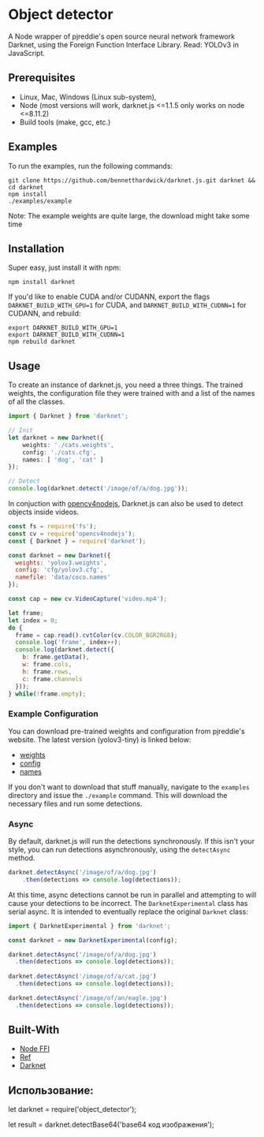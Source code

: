 # Object detector
A Node wrapper of pjreddie's open source neural network framework Darknet, using the Foreign Function Interface Library. Read: YOLOv3 in JavaScript.

## Prerequisites
- Linux, Mac, Windows (Linux sub-system),
- Node (most versions will work, darknet.js <=1.1.5 only works on node <=8.11.2)
- Build tools (make, gcc, etc.)

## Examples
To run the examples, run the following commands:
```
git clone https://github.com/bennetthardwick/darknet.js.git darknet && cd darknet
npm install
./examples/example
```
Note: The example weights are quite large, the download might take some time

## Installation
Super easy, just install it with npm:
```
npm install darknet
```
If you'd like to enable CUDA and/or CUDANN, export the flags `DARKNET_BUILD_WITH_GPU=1` for CUDA, and `DARKNET_BUILD_WITH_CUDNN=1` for CUDANN, and rebuild:
```
export DARKNET_BUILD_WITH_GPU=1
export DARKNET_BUILD_WITH_CUDNN=1
npm rebuild darknet
```

## Usage
To create an instance of darknet.js, you need a three things. The trained weights, the configuration file they were trained with and a list of the names of all the classes.
```typescript
import { Darknet } from 'darknet';

// Init
let darknet = new Darknet({
    weights: './cats.weights',
    config: './cats.cfg',
    names: [ 'dog', 'cat' ]
});

// Detect
console.log(darknet.detect('/image/of/a/dog.jpg'));
```

In conjuction with [opencv4nodejs](https://github.com/justadudewhohacks/opencv4nodejs), Darknet.js can also be used to detect objects inside videos.
```javascript
const fs = require('fs');
const cv = require('opencv4nodejs');
const { Darknet } = require('darknet');

const darknet = new Darknet({
  weights: 'yolov3.weights',
  config: 'cfg/yolov3.cfg',
  namefile: 'data/coco.names'
});

const cap = new cv.VideoCapture('video.mp4');

let frame;
let index = 0;
do {
  frame = cap.read().cvtColor(cv.COLOR_BGR2RGB);
  console.log('frame', index++); 
  console.log(darknet.detect({
    b: frame.getData(),
    w: frame.cols,
    h: frame.rows,
    c: frame.channels
  }));
} while(!frame.empty);
```

### Example Configuration
You can download pre-trained weights and configuration from pjreddie's website. The latest version (yolov3-tiny) is linked below: 
- [weights](https://pjreddie.com/media/files/yolov3-tiny.weights)
- [config](https://github.com/pjreddie/darknet/blob/master/cfg/yolov3-tiny.cfg)
- [names](https://raw.githubusercontent.com/pjreddie/darknet/master/data/coco.names)

If you don't want to download that stuff manually, navigate to the `examples` directory and issue the `./example` command. This will download the necessary files and run some detections.

### Async
By default, darknet.js will run the detections synchronously. If this isn't your style, you can run detections asynchronously, using the `detectAsync` method. 
```typescript
darknet.detectAsync('/image/of/a/dog.jpg')
    .then(detections => console.log(detections));
```
At this time, async detections cannot be run in parallel and attempting to will cause your detections to be incorrect. The `DarknetExperimental` class has serial async. It is intended to eventually replace the original `Darknet` class:
```typescript
import { DarknetExperimental } from 'darknet';

const darknet = new DarknetExperimental(config);

darknet.detectAsync('/image/of/a/dog.jpg')
  .then(detections => console.log(detections));
  
darknet.detectAsync('/image/of/a/cat.jpg')
  .then(detections => console.log(detections));

darknet.detectAsync('/image/of/an/eagle.jpg')
  .then(detections => console.log(detections));
```
## Built-With
- [Node FFI](https://github.com/node-ffi/node-ffi)
- [Ref](https://github.com/TooTallNate/ref)
- [Darknet](https://github.com/pjreddie/darknet)

## Использование:
let darknet = require('object_detector');

let result = darknet.detectBase64('base64 код изображения');
